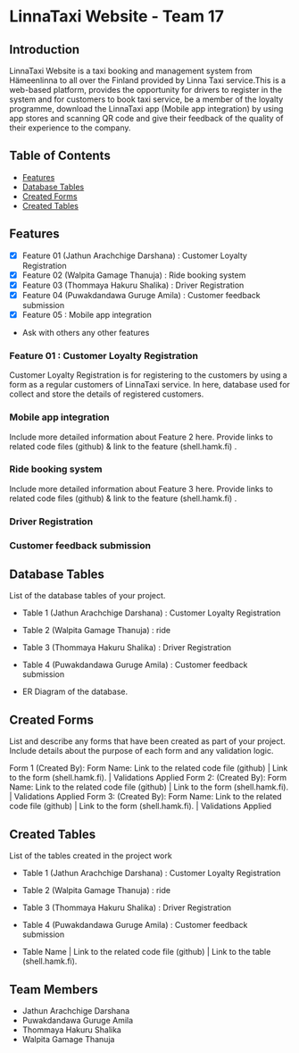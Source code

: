 # LinnaTaxi Website - Team 17

## Introduction

LinnaTaxi Website is a taxi booking and management system from Hämeenlinna to all over the Finland provided by Linna Taxi service.This is a web-based platform, provides the opportunity for drivers to register in the system and for customers to book taxi service, be a member of the loyalty programme, download the LinnaTaxi app (Mobile app integration) by using app stores and scanning QR code and give their feedback of the quality of their experience to the company.

## Table of Contents

- [Features](#features)
- [Database Tables](#database-tables)
- [Created Forms](#created-forms)
- [Created Tables](#created-tables)

## Features

 - [x] Feature 01 (Jathun Arachchige Darshana) : Customer Loyalty Registration
 - [x] Feature 02 (Walpita Gamage Thanuja) : Ride booking system
 - [x] Feature 03 (Thommaya Hakuru Shalika) : Driver Registration 
 - [x] Feature 04 (Puwakdandawa Guruge Amila) : Customer feedback submission
 - [x] Feature 05 : Mobile app integration

 - Ask with others any other features


### Feature 01 : Customer Loyalty Registration
Customer Loyalty Registration is for registering to the customers by using a form as a regular customers of LinnaTaxi service. In here, database used for collect and store the details of registered customers.

### Mobile app integration
Include more detailed information about Feature 2 here. Provide links to related code files (github) & link to the feature (shell.hamk.fi) .

### Ride booking system
Include more detailed information about Feature 3 here. Provide links to related code files (github) & link to the feature (shell.hamk.fi) .

### Driver Registration


### Customer feedback submission

## Database Tables
List of the database tables of your project.

- Table 1 (Jathun Arachchige Darshana) : Customer Loyalty Registration
- Table 2 (Walpita Gamage Thanuja) : ride 
- Table 3 (Thommaya Hakuru Shalika) : Driver Registration
- Table 4 (Puwakdandawa Guruge Amila) : Customer feedback submission

- ER Diagram of the database.

## Created Forms
List and describe any forms that have been created as part of your project. Include details about the purpose of each form and any validation logic.

Form 1 (Created By): Form Name: Link to the related code file (github) | Link to the form (shell.hamk.fi). | Validations Applied
Form 2: (Created By): Form Name: Link to the related code file (github) | Link to the form (shell.hamk.fi). | Validations Applied
Form 3: (Created By): Form Name: Link to the related code file (github) | Link to the form (shell.hamk.fi). | Validations Applied

## Created Tables

List of the tables created in the project work

- Table 1 (Jathun Arachchige Darshana) : Customer Loyalty Registration
- Table 2 (Walpita Gamage Thanuja) : ride 
- Table 3 (Thommaya Hakuru Shalika) : Driver Registration
- Table 4 (Puwakdandawa Guruge Amila) : Customer feedback submission

- Table Name | Link to the related code file (github) | Link to the table (shell.hamk.fi).

## Team Members

- Jathun Arachchige Darshana
- Puwakdandawa Guruge Amila
- Thommaya Hakuru Shalika
- Walpita Gamage Thanuja
